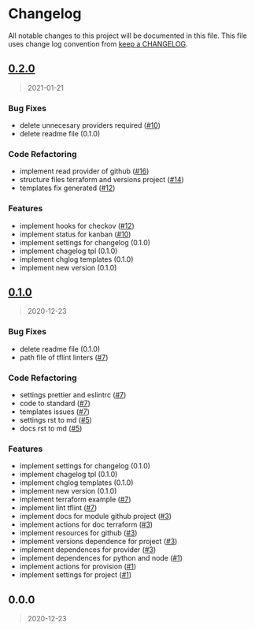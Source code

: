 # Changelog

All notable changes to this project will be documented in this file. This file uses change log convention from [keep a CHANGELOG](http://keepachangelog.com/en/0.3.0/).


<a name="0.2.0"></a>
## [0.2.0](https://github.com/hadenlabs/terraform-github-project/compare/0.1.0...0.2.0)

> 2021-01-21

### Bug Fixes

* delete unnecesary providers required ([#10](https://github.com/hadenlabs/terraform-github-project/issues/10))
* delete readme file (0.1.0)

### Code Refactoring

* implement read provider of github ([#16](https://github.com/hadenlabs/terraform-github-project/issues/16))
* structure files terraform and versions project ([#14](https://github.com/hadenlabs/terraform-github-project/issues/14))
* templates fix generated ([#12](https://github.com/hadenlabs/terraform-github-project/issues/12))

### Features

* implement hooks for checkov ([#12](https://github.com/hadenlabs/terraform-github-project/issues/12))
* implement status for kanban ([#10](https://github.com/hadenlabs/terraform-github-project/issues/10))
* implement settings for changelog (0.1.0)
* implement chagelog tpl (0.1.0)
* implement chglog templates (0.1.0)
* implement new version (0.1.0)


<a name="0.1.0"></a>
## [0.1.0](https://github.com/hadenlabs/terraform-github-project/compare/0.0.0...0.1.0)

> 2020-12-23

### Bug Fixes

* delete readme file (0.1.0)
* path file of tflint linters ([#7](https://github.com/hadenlabs/terraform-github-project/issues/7))

### Code Refactoring

* settings prettier and eslintrc ([#7](https://github.com/hadenlabs/terraform-github-project/issues/7))
* code to standard ([#7](https://github.com/hadenlabs/terraform-github-project/issues/7))
* templates issues ([#7](https://github.com/hadenlabs/terraform-github-project/issues/7))
* settings rst to md ([#5](https://github.com/hadenlabs/terraform-github-project/issues/5))
* docs rst to md ([#5](https://github.com/hadenlabs/terraform-github-project/issues/5))

### Features

* implement settings for changelog (0.1.0)
* implement chagelog tpl (0.1.0)
* implement chglog templates (0.1.0)
* implement new version (0.1.0)
* implement terraform example ([#7](https://github.com/hadenlabs/terraform-github-project/issues/7))
* implement lint tflint ([#7](https://github.com/hadenlabs/terraform-github-project/issues/7))
* implement docs for module github project ([#3](https://github.com/hadenlabs/terraform-github-project/issues/3))
* implement actions for doc terraform ([#3](https://github.com/hadenlabs/terraform-github-project/issues/3))
* implement resources for github ([#3](https://github.com/hadenlabs/terraform-github-project/issues/3))
* implement versions dependence for project ([#3](https://github.com/hadenlabs/terraform-github-project/issues/3))
* implement dependences for provider ([#3](https://github.com/hadenlabs/terraform-github-project/issues/3))
* implement dependences for python and node ([#1](https://github.com/hadenlabs/terraform-github-project/issues/1))
* implement actions for provision ([#1](https://github.com/hadenlabs/terraform-github-project/issues/1))
* implement settings for project ([#1](https://github.com/hadenlabs/terraform-github-project/issues/1))


<a name="0.0.0"></a>
## 0.0.0

> 2020-12-23


